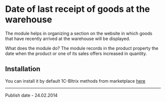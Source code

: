 # Date of last receipt of goods at the warehouse

The module helps in organizing a section on the website in which goods that have recently arrived at the warehouse will be displayed.

What does the module do?
The module records in the product property the date when the product or one of its sales offers increased in quantity.

## Installation
You can install it by default 1C-BItrix methods from marketplace [here](https://marketplace.1c-bitrix.ru/solutions/imyie.quantityinc/)

---
Publish date - 24.02.2014
